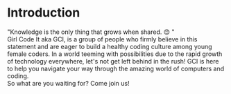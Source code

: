 # Introduction

"Knowledge is the only thing that grows when shared. :blush: "<br/>
Girl Code It aka GCI, is a group of people who firmly believe in this statement and are eager to build a healthy coding culture among young female coders. In a world teeming with possibilities due to the rapid growth of technology everywhere, let's not get left behind in the rush! GCI is here to help you navigate your way through the amazing world of computers and coding. <br/>
So what are you waiting for? Come join us! 
